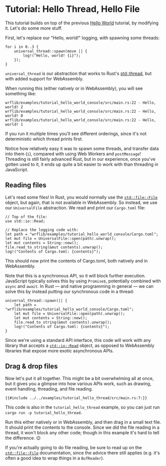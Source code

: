 # Tutorial: Hello Thread, Hello File

This tutorial builds on top of the previous [Hello World](./tutorial_hello_world_console.md) tutorial, by modifying it. Let's do some more stuff.

First, let's replace our "Hello, world!" logging, with spawning some threads:

```rust,noplayground
for i in 0..3 {
    universal_thread::spawn(move || {
        log!("Hello, world! {i}");
    });
}
```

`universal_thread` is our abstraction that works to Rust's [std::thread](https://doc.rust-lang.org/std/thread/), but with added support for WebAssembly.

When running this (either natively or in WebAssembly), you will see something like:

```
wrflib/examples/tutorial_hello_world_console/src/main.rs:22 - Hello, world! 2
wrflib/examples/tutorial_hello_world_console/src/main.rs:22 - Hello, world! 0
wrflib/examples/tutorial_hello_world_console/src/main.rs:22 - Hello, world! 1
```

If you run it multiple times you'll see different orderings, since it's not deterministic which thread prints first.

Notice how relatively easy it was to spawn some threads, and transfer data into them (`i`), compared with using Web Workers and `postMessage`! Threading is still fairly advanced Rust, but in our experience, once you've gotten used to it, it ends up quite a bit easier to work with than threading in JavaScript.

## Reading files

Let's read some files! In Rust, you would normally use the [`std::file::File`](https://doc.rust-lang.org/std/fs/struct.File.html) object, but again, that is not available in WebAssembly. So instead, we use our `UniversalFile` abstraction. We read and print our `Cargo.toml` file:

```rust,noplayground
// Top of the file:
use std::io::Read;

// Replace the logging code with:
let path = "wrflib/examples/tutorial_hello_world_console/Cargo.toml";
let mut file = UniversalFile::open(path).unwrap();
let mut contents = String::new();
file.read_to_string(&mut contents).unwrap();
log!("Contents of Cargo.toml: {contents}");
```

This should now print the contents of Cargo.toml, both natively and in WebAssembly.

Note that this is a synchronous API, so it will block further execution. JavaScript typically solves this by using `Promise`s, potentially combined with `async` and `await`. In Rust — and native programming in general — we can solve this by instead putting our synchronous code in a thread:

```rust,noplayground
universal_thread::spawn(|| {
    let path = "wrflib/examples/tutorial_hello_world_console/Cargo.toml";
    let mut file = UniversalFile::open(path).unwrap();
    let mut contents = String::new();
    file.read_to_string(&mut contents).unwrap();
    log!("Contents of Cargo.toml: {contents}");
}
```

Since we're using a standard API interface, this code will work with any library that accepts a [`std::io::Read`](https://doc.rust-lang.org/std/io/trait.Read.html) object, as opposed to WebAssembly libraries that expose more exotic asynchronous APIs.

## Drag & drop files

Now let's put it all together. This might be a bit overwhelming all at once, but it gives you a glimpse into how various APIs work, such as drawing, event handling, threading, and file reading.

```rust,noplayground
{{#include ../../examples/tutorial_hello_thread/src/main.rs:7:}}
```

This code is also in the `tutorial_hello_thread` example, so you can just run `cargo run -p tutorial_hello_thread`.

Run this either natively or in WebAssembly, and then drag in a small text file. It should print the contents to the console. Since we did the file reading in a thread, it won't block any other code; though in this example it's hard to tell the difference. 😉

If you're actually going to do file reading, be sure to read up on the [`std::file::File`](https://doc.rust-lang.org/std/fs/struct.File.html) documentation, since the advice there still applies (e.g. it's often a good idea to wrap things in a `BufReader`).
